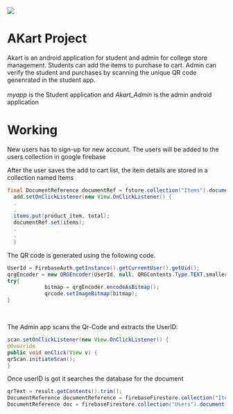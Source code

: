 <img src="https://img.shields.io/badge/Android_Studio-v4.0.1-blue"> 

# AKart Project  

Akart is an android application for student and admin for college store management. Students can add the items to purchase to cart. Admin can verify the student and purchases by scanning the unique QR code genenrated in the student app.<br><br>
<i>myapp</i> is the Student application and <i>Akart_Admin</i> is the admin android application

# Working
New users has to sign-up for new account. The users will be added to the users collection in google firebase 


After the user saves the add to cart list, the item details are stored in a collection named Items
```java
final DocumentReference documentRef = fstore.collection("Items").document(userID);
  add.setOnClickListener(new View.OnClickListener() {
  .
  .
  items.put(product_item, total);
  documentRef.set(items);
  .
  .
  }
```

The QR code is generated using the following code.
```java
UserId = FirebaseAuth.getInstance().getCurrentUser().getUid();
qrgEncoder = new QRGEncoder(UserId, null, QRGContents.Type.TEXT,smallerdimension);
try{
            bitmap = qrgEncoder.encodeAsBitmap();
            qrcode.setImageBitmap(bitmap);
}
```
<br>

The Admin app scans the Qr-Code and extracts the UserID:
```java 
scan.setOnClickListener(new View.OnClickListener() {
@Override
public void onClick(View v) {
qrScan.initiateScan();
}
```
Once userID is got it searches the database for the document
```java
qrText = result.getContents().trim();
DocumentReference documentReference = firebaseFirestore.collection("Items").document(qrText);
DocumentReference doc = firebaseFirestore.collection("Users").document(qrText);
```
